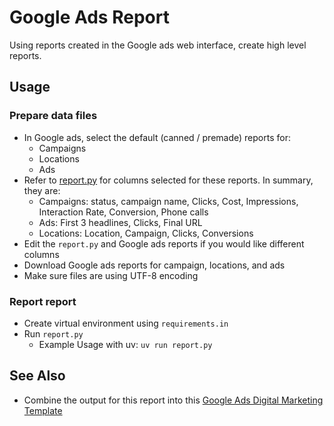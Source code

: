 # Google Ads Report

Using reports created in the Google ads web interface, create high level
reports.

## Usage

### Prepare data files

- In Google ads, select the default (canned / premade) reports for:
  - Campaigns
  - Locations
  - Ads
- Refer to [report.py](./report.py) for columns selected for these reports. In
  summary, they are:
  - Campaigns: status, campaign name, Clicks, Cost, Impressions, Interaction
    Rate, Conversion, Phone calls
  - Ads: First 3 headlines, Clicks, Final URL
  - Locations: Location, Campaign, Clicks, Conversions
- Edit the `report.py` and Google ads reports if you would like different
  columns
- Download Google ads reports for campaign, locations, and ads
- Make sure files are using UTF-8 encoding

### Report report

- Create virtual environment using `requirements.in`
- Run `report.py`
  - Example Usage with uv: `uv run report.py`

## See Also

- Combine the output for this report into this [Google Ads Digital Marketing Template](https://justunsix.github.io/garden/notes/650-business-comms-marketing-template-digital-report/)
